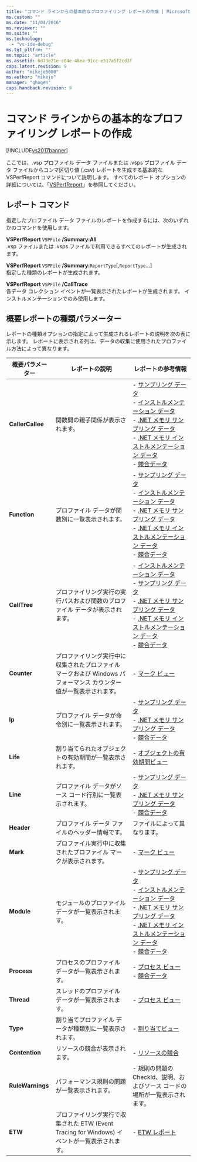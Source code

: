 ```yaml
---
title: "コマンド ラインからの基本的なプロファイリング レポートの作成 | Microsoft Docs"
ms.custom: ""
ms.date: "11/04/2016"
ms.reviewer: ""
ms.suite: ""
ms.technology: 
  - "vs-ide-debug"
ms.tgt_pltfrm: ""
ms.topic: "article"
ms.assetid: 6d73e21e-c04e-48ea-91cc-e517a5f2cd3f
caps.latest.revision: 9
author: "mikejo5000"
ms.author: "mikejo"
manager: "ghogen"
caps.handback.revision: 9
---
```

# コマンド ラインからの基本的なプロファイリング レポートの作成
[!INCLUDE[vs2017banner](../code-quality/includes/vs2017banner.md)]

ここでは、.vsp プロファイル データ ファイルまたは .vsps プロファイル データ ファイルからコンマ区切り値 \(.csv\) レポートを生成する基本的な VSPerfReport コマンドについて説明します。  すべてのレポート オプションの詳細については、「[VSPerfReport](../profiling/vsperfreport.md)」を参照してください。  
  
## レポート コマンド  
 指定したプロファイル データ ファイルのレポートを作成するには、次のいずれかのコマンドを使用します。  
  
 **VSPerfReport** `VSPFile` **\/Summary:All**  
 .vsp ファイルまたは .vsps ファイルで利用できるすべてのレポートが生成されます。  
  
 **VSPerfReport** `VSPFile` **\/Summary:**`ReportType`\[,`ReportType`...\]  
 指定した種類のレポートが生成されます。  
  
 **VSPerfReport** `VSPFile` **\/CallTrace**  
 各データ コレクション イベントが一覧表示されたレポートが生成されます。  インストルメンテーションでのみ使用します。  
  
## 概要レポートの種類パラメーター  
 レポートの種類オプションの指定によって生成されるレポートの説明を次の表に示します。  レポートに表示される列は、データの収集に使用されたプロファイル方法によって異なります。  
  
|概要パラメーター|レポートの説明|レポートの参考情報|  
|--------------|-------------|---------------|  
|**CallerCallee**|関数間の親子関係が表示されます。|-   [サンプリング データ](../profiling/caller-callee-view-sampling-data.md)<br />-   [インストルメンテーション データ](../profiling/caller-callee-view-instrumentation-data.md)<br />-   [.NET メモリ サンプリング データ](../profiling/caller-callee-view-dotnet-memory-sampling-data.md)<br />-   [.NET メモリ インストルメンテーション データ](../profiling/caller-callee-view-net-memory-instrumentation-data.md)<br />-   [競合データ](../profiling/caller-callee-view-contention-data.md)|  
|**Function**|プロファイル データが関数別に一覧表示されます。|-   [サンプリング データ](../profiling/functions-view-sampling-data.md)<br />-   [インストルメンテーション データ](../profiling/functions-view-instrumentation-data.md)<br />-   [.NET メモリ サンプリング データ](../profiling/functions-view-dotnet-memory-sampling-data.md)<br />-   [.NET メモリ インストルメンテーション データ](../profiling/functions-view-dotnet-memory-instrumentation-data.md)<br />-   [競合データ](../profiling/functions-view-contention-data.md)|  
|**CallTree**|プロファイリング実行の実行パスおよび関数のプロファイル データが表示されます。|-   [インストルメンテーション データ](../profiling/call-tree-view-instrumentation-data.md)<br />-   [サンプリング データ](../profiling/call-tree-view-sampling-data.md)<br />-   [.NET メモリ サンプリング データ](../profiling/call-tree-view-dotnet-memory-sampling-data.md)<br />-   [.NET メモリ インストルメンテーション データ](../profiling/call-tree-view-dotnet-memory-instrumentation-data.md)<br />-   [競合データ](../profiling/call-tree-view-contention-data.md)|  
|**Counter**|プロファイリング実行中に収集されたプロファイル マークおよび Windows パフォーマンス カウンター値が一覧表示されます。|-   [マーク ビュー](../profiling/marks-view.md)|  
|**Ip**|プロファイル データが命令別に一覧表示されます。|-   [サンプリング データ](../profiling/instruction-pointers-ips-view-sampling-data.md)<br />-   [.NET メモリ サンプリング データ](../profiling/instruction-pointers-ips-view-dotnet-memory-sampling-data.md)<br />-   [競合データ](../profiling/instruction-pointers-ips-view-contention-data.md)|  
|**Life**|割り当てられたオブジェクトの有効期間が一覧表示されます。|-   [オブジェクトの有効期間ビュー](../profiling/object-lifetime-view.md)|  
|**Line**|プロファイル データがソース コード行別に一覧表示されます。|-   [サンプリング データ](../profiling/lines-view-sampling-data.md)<br />-   [.NET メモリ サンプリング データ](../profiling/lines-view-dotnet-memory-sampling-data.md)<br />-   [競合データ](../profiling/lines-view-contention-data.md)|  
|**Header**|プロファイル データ ファイルのヘッダー情報です。|ファイルによって異なります。|  
|**Mark**|プロファイル実行中に収集されたプロファイル マークが表示されます。|-   [マーク ビュー](../profiling/marks-view.md)|  
|**Module**|モジュールのプロファイル データが一覧表示されます。|-   [サンプリング データ](../profiling/modules-view-sampling-data.md)<br />-   [インストルメンテーション データ](../profiling/modules-view-instrumentation-data.md)<br />-   [.NET メモリ サンプリング データ](../profiling/modules-view-dotnet-memory-sampling-data.md)<br />-   [.NET メモリ インストルメンテーション データ](../profiling/modules-view-dotnet-memory-instrumentation-data.md)<br />-   [競合データ](../profiling/modules-view-contention-data.md)|  
|**Process**|プロセスのプロファイル データが一覧表示されます。|-   [プロセス ビュー](../profiling/process-view.md)<br />-   [競合データ](../profiling/process-view-contention-data.md)|  
|**Thread**|スレッドのプロファイル データが一覧表示されます。|-   [プロセス ビュー](../profiling/process-view.md)|  
|**Type**|割り当てプロファイル データが種類別に一覧表示されます。|-   [割り当てビュー](../profiling/dotnet-memory-allocations-view.md)|  
|**Contention**|リソースの競合が表示されます。|-   [リソースの競合](../profiling/resource-contentions-view-contention-data.md)|  
|**RuleWarnings**|パフォーマンス規則の問題が一覧表示されます。|-   規則の問題の CheckId、説明、およびソース コードの場所が一覧表示されます。|  
|**ETW**|プロファイリング実行で収集された ETW \(Event Tracing for Windows\) イベントが一覧表示されます。|-   [ETW レポート](../profiling/event-tracing-for-windows-etw-report.md)|